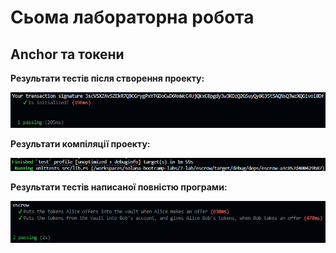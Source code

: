# Сьома лабораторна робота

## Anchor та токени

**Результати тестів після створення проекту:**

<p>
  <img src="./img/result1.png">
</p>

**Результати компіляції проекту:**

<p>
  <img src="./img/result2.png">
</p>

**Результати тестів написаної повністю програми:**

<p>
  <img src="./img/result3.png">
</p>
